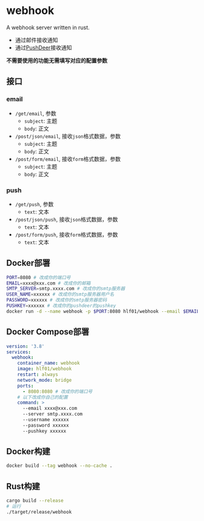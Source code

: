 # webhook
A webhook server written in rust.

- 通过邮件接收通知
- 通过[PushDeer](https://github.com/easychen/pushdeer)接收通知

**不需要使用的功能无需填写对应的配置参数**

## 接口
### email
- `/get/email`, 参数
    - `subject`: 主题
    - `body`: 正文
- `/post/json/email`, 接收`json`格式数据，参数
    - `subject`: 主题
    - `body`: 正文
- `/post/form/email`, 接收`form`格式数据，参数
    - `subject`: 主题
    - `body`: 正文

### push
- `/get/push`, 参数
    - `text`: 文本
- `/post/json/push`, 接收`json`格式数据，参数
    - `text`: 文本
- `/post/form/push`, 接收`form`格式数据，参数
    - `text`: 文本

## Docker部署
```sh
PORT=8080 # 改成你的端口号
EMAIL=xxxx@xxx.com # 改成你的邮箱
SMTP_SERVER=smtp.xxxx.com # 改成你的smtp服务器
USER_NAME=xxxxxx # 改成你的smtp服务器用户名
PASSWORD=xxxxxx # 改成你的smtp服务器密码
PUSHKEY=xxxxxx # 改成你的pushdeer的pushkey
docker run -d --name webhook -p $PORT:8080 hlf01/webhook --email $EMAIL --server $SMTP_SERVER --username $USER_NAME --password $PASSWORD --pushkey $PUSHKEY
```

## Docker Compose部署
```yml
version: '3.8'
services:
  webhook:
    container_name: webhook
    image: hlf01/webhook
    restart: always
    network_mode: bridge
    ports:
      - 8080:8080 # 改成你的端口号
    # 以下改成你自己的配置
    command: >
      --email xxxx@xxx.com
      --server smtp.xxxx.com
      --username xxxxxx
      --password xxxxxx
      --pushkey xxxxxx
```

## Docker构建
```sh
docker build --tag webhook --no-cache .
```

## Rust构建
```sh
cargo build --release
# 运行
./target/release/webhook
```

